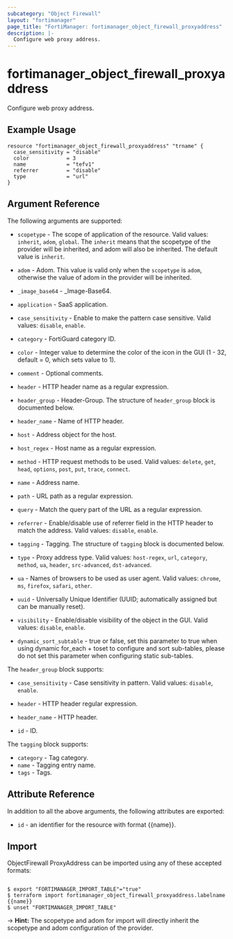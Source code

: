 ```yaml
---
subcategory: "Object Firewall"
layout: "fortimanager"
page_title: "FortiManager: fortimanager_object_firewall_proxyaddress"
description: |-
  Configure web proxy address.
---
```


# fortimanager_object_firewall_proxyaddress
Configure web proxy address.

## Example Usage

```hcl
resource "fortimanager_object_firewall_proxyaddress" "trname" {
  case_sensitivity = "disable"
  color            = 3
  name             = "tefv1"
  referrer         = "disable"
  type             = "url"
}
```

## Argument Reference


The following arguments are supported:

* `scopetype` - The scope of application of the resource. Valid values: `inherit`, `adom`, `global`. The `inherit` means that the scopetype of the provider will be inherited, and adom will also be inherited. The default value is `inherit`.
* `adom` - Adom. This value is valid only when the `scopetype` is `adom`, otherwise the value of adom in the provider will be inherited.

* `_image_base64` - _Image-Base64.
* `application` - SaaS application.
* `case_sensitivity` - Enable to make the pattern case sensitive. Valid values: `disable`, `enable`.

* `category` - FortiGuard category ID.
* `color` - Integer value to determine the color of the icon in the GUI (1 - 32, default = 0, which sets value to 1).
* `comment` - Optional comments.
* `header` - HTTP header name as a regular expression.
* `header_group` - Header-Group. The structure of `header_group` block is documented below.
* `header_name` - Name of HTTP header.
* `host` - Address object for the host.
* `host_regex` - Host name as a regular expression.
* `method` - HTTP request methods to be used. Valid values: `delete`, `get`, `head`, `options`, `post`, `put`, `trace`, `connect`.

* `name` - Address name.
* `path` - URL path as a regular expression.
* `query` - Match the query part of the URL as a regular expression.
* `referrer` - Enable/disable use of referrer field in the HTTP header to match the address. Valid values: `disable`, `enable`.

* `tagging` - Tagging. The structure of `tagging` block is documented below.
* `type` - Proxy address type. Valid values: `host-regex`, `url`, `category`, `method`, `ua`, `header`, `src-advanced`, `dst-advanced`.

* `ua` - Names of browsers to be used as user agent. Valid values: `chrome`, `ms`, `firefox`, `safari`, `other`.

* `uuid` - Universally Unique Identifier (UUID; automatically assigned but can be manually reset).
* `visibility` - Enable/disable visibility of the object in the GUI. Valid values: `disable`, `enable`.

* `dynamic_sort_subtable` - true or false, set this parameter to true when using dynamic for_each + toset to configure and sort sub-tables, please do not set this parameter when configuring static sub-tables.

The `header_group` block supports:

* `case_sensitivity` - Case sensitivity in pattern. Valid values: `disable`, `enable`.

* `header` - HTTP header regular expression.
* `header_name` - HTTP header.
* `id` - ID.

The `tagging` block supports:

* `category` - Tag category.
* `name` - Tagging entry name.
* `tags` - Tags.


## Attribute Reference

In addition to all the above arguments, the following attributes are exported:
* `id` - an identifier for the resource with format {{name}}.

## Import

ObjectFirewall ProxyAddress can be imported using any of these accepted formats:
```

$ export "FORTIMANAGER_IMPORT_TABLE"="true"
$ terraform import fortimanager_object_firewall_proxyaddress.labelname {{name}}
$ unset "FORTIMANAGER_IMPORT_TABLE"
```
-> **Hint:** The scopetype and adom for import will directly inherit the scopetype and adom configuration of the provider.
